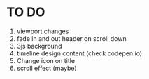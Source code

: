 # TO DO

1. viewport changes
2. fade in and out header on scroll down
3. 3js background
4. timeline design content (check codepen.io)
5. Change icon on title
6. scroll effect (maybe)
